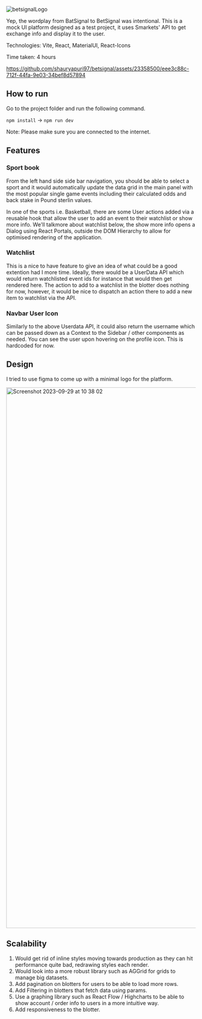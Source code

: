 ![betsignalLogo](https://github.com/shauryapuri97/betsignal/assets/23358500/7a51d201-5a37-424f-ba51-61124b2d8940)

Yep, the wordplay from BatSignal to BetSignal was intentional. This is a mock UI platform designed as a test project, it uses Smarkets' API to get exchange info and display it to the user.

Technologies: Vite, React, MaterialUI, React-Icons

Time taken: 4 hours

https://github.com/shauryapuri97/betsignal/assets/23358500/eee3c88c-712f-44fa-9e03-34bef8d57894


## How to run
Go to the project folder and run the following command.

`npm install` -> `npm run dev`

Note: Please make sure you are connected to the internet.

## Features
### Sport book
From the left hand side side bar navigation, you should be able to select a sport and it would automatically update the data grid in the main panel with the most popular single game events including their calculated odds and back stake in Pound sterlin values.

In one of the sports i.e. Basketball, there are some User actions added via a reusable hook that allow the user to add an event to their watchlist or show more info. We'll talkmore about watchlist below, the show more info opens a Dialog using React Portals, outside the DOM Hierarchy to allow for optimised rendering of the application.

### Watchlist
This is a nice to have feature to give an idea of what could be a good extention had I more time. Ideally, there would be a UserData API which would return watchlisted event ids for instance that would then get rendered here. The action to add to a watchlist in the blotter does nothing for now, however, it would be nice to dispatch an action there to add a new item to watchlist via the API.

### Navbar User Icon
Similarly to the above Userdata API, it could also return the username which can be passed down as a Context to the Sidebar / other components as needed. You can see the user upon hovering on the profile icon. This is hardcoded for now.

## Design
I tried to use figma to come up with a minimal logo for the platform.

<img width="1439" alt="Screenshot 2023-09-29 at 10 38 02" src="https://github.com/shauryapuri97/betsignal/assets/23358500/b9dbd542-1483-4fce-91bf-4904763bb9d2">


## Scalability
1. Would get rid of inline styles moving towards production as they can hit performance quite bad, redrawing styles each render.
2. Would look into a more robust library such as AGGrid for grids to manage big datasets.
3. Add pagination on blotters for users to be able to load more rows.
4. Add Filtering in blotters that fetch data using params.
5. Use a graphing library such as React Flow / Highcharts to be able to show account / order info to users in a more intuitive way.
6. Add responsiveness to the blotter.
